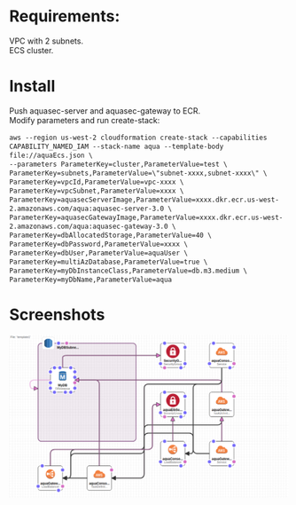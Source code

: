 # Requirements:  

VPC with 2 subnets.  
ECS cluster.

# Install
Push aquasec-server and aquasec-gateway to ECR.  
Modify parameters and run create-stack:
```
aws --region us-west-2 cloudformation create-stack --capabilities CAPABILITY_NAMED_IAM --stack-name aqua --template-body file://aquaEcs.json \
--parameters ParameterKey=cluster,ParameterValue=test \
ParameterKey=subnets,ParameterValue=\"subnet-xxxx,subnet-xxxx\" \
ParameterKey=vpcId,ParameterValue=vpc-xxxx \
ParameterKey=vpcSubnet,ParameterValue=xxxx \
ParameterKey=aquasecServerImage,ParameterValue=xxxx.dkr.ecr.us-west-2.amazonaws.com/aqua:aquasec-server-3.0 \
ParameterKey=aquasecGatewayImage,ParameterValue=xxxx.dkr.ecr.us-west-2.amazonaws.com/aqua:aquasec-gateway-3.0 \
ParameterKey=dbAllocatedStorage,ParameterValue=40 \
ParameterKey=dbPassword,ParameterValue=xxxx \
ParameterKey=dbUser,ParameterValue=aquaUser \
ParameterKey=multiAzDatabase,ParameterValue=true \
ParameterKey=myDbInstanceClass,ParameterValue=db.m3.medium \
ParameterKey=myDbName,ParameterValue=aqua
```


# Screenshots
![Screenshot](cloudformation.png)
